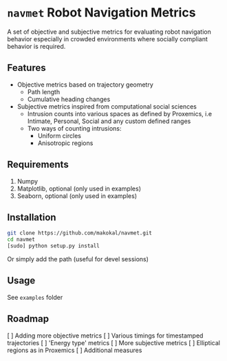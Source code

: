 `navmet` Robot Navigation Metrics
================================= 

A set of objective and subjective metrics for evaluating robot navigation behavior especially in crowded environments where socially compliant behavior is required.

Features
-----------
- Objective metrics based on trajectory geometry
  - Path length
  - Cumulative heading changes
- Subjective metrics inspired from computational social sciences
  - Intrusion counts into various spaces as defined by Proxemics, i.e Intimate, Personal, Social and any custom defined ranges
  - Two ways of counting intrusions:
      - Uniform circles
      - Anisotropic regions

Requirements
---------------
1. Numpy
2. Matplotlib, optional (only used in examples)
3. Seaborn, optional (only used in examples)

Installation
--------------
```sh
git clone https://github.com/makokal/navmet.git
cd navmet
[sudo] python setup.py install
```

Or simply add the path (useful for devel sessions)


Usage
--------
See `examples` folder



Roadmap
---------
[ ] Adding more objective metrics
  [ ] Various timings for timestamped trajectories
  [ ] 'Energy type' metrics
[ ] More subjective metrics
  [ ] Elliptical regions as in Proxemics
  [ ] Additional measures



